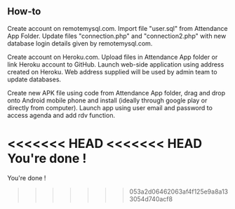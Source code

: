 ## How-to

Create account on remotemysql.com. Import file "user.sql" from Attendance App Folder. Update files "connection.php" and "connection2.php" with new database login details given by remotemysql.com. 

Create account on Heroku.com. Upload files in Attendance App folder or link Heroku account to GitHub.
Launch web-side application using address created on Heroku. Web address supplied will be used by admin team to update databases.

Create new APK file using code from Attendance App folder, drag and drop onto Android mobile phone and install (ideally through google play or directly from computer). Launch app using user email and password to access agenda and add rdv function.

<<<<<<< HEAD
<<<<<<< HEAD
You're done !
=======
You're done !
>>>>>>> 053a2d06462063af4f125e9a8a133054d740acf8
